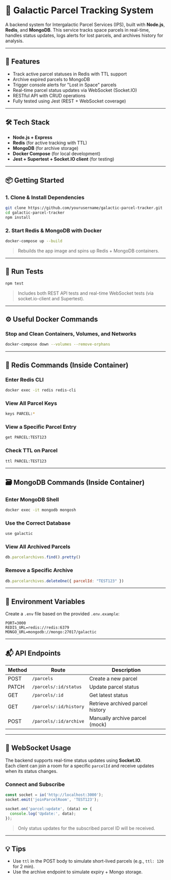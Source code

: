 # 🌌 Galactic Parcel Tracking System

A backend system for Intergalactic Parcel Services (IPS), built with **Node.js**, **Redis**, and **MongoDB**. This service tracks space parcels in real-time, handles status updates, logs alerts for lost parcels, and archives history for analysis.

---

## 🚀 Features

- Track active parcel statuses in Redis with TTL support  
- Archive expired parcels to MongoDB  
- Trigger console alerts for "Lost in Space" parcels  
- Real-time parcel status updates via WebSocket (Socket.IO)  
- RESTful API with CRUD operations  
- Fully tested using Jest (REST + WebSocket coverage)

---

## 🛠 Tech Stack

- **Node.js + Express**
- **Redis** (for active tracking with TTL)
- **MongoDB** (for archive storage)
- **Docker Compose** (for local development)
- **Jest + Supertest + Socket.IO client** (for testing)

---

## 📦 Getting Started

### 1. Clone & Install Dependencies

```bash
git clone https://github.com/yourusername/galactic-parcel-tracker.git
cd galactic-parcel-tracker
npm install
```

### 2. Start Redis & MongoDB with Docker

```bash
docker-compose up --build
```

> Rebuilds the app image and spins up Redis + MongoDB containers.

---

## 🧪 Run Tests

```bash
npm test
```

> Includes both REST API tests and real-time WebSocket tests (via socket.io-client and Supertest).

---

## ⚙️ Useful Docker Commands

### Stop and Clean Containers, Volumes, and Networks

```bash
docker-compose down --volumes --remove-orphans
```

---

## 🧭 Redis Commands (Inside Container)

### Enter Redis CLI

```bash
docker exec -it redis redis-cli
```

### View All Parcel Keys

```bash
keys PARCEL:*
```

### View a Specific Parcel Entry

```bash
get PARCEL:TEST123
```

### Check TTL on Parcel

```bash
ttl PARCEL:TEST123
```

---

## 🗃 MongoDB Commands (Inside Container)

### Enter MongoDB Shell

```bash
docker exec -it mongodb mongosh
```

### Use the Correct Database

```js
use galactic
```

### View All Archived Parcels

```js
db.parcelarchives.find().pretty()
```

### Remove a Specific Archive

```js
db.parcelarchives.deleteOne({ parcelId: "TEST123" })
```

---

## 🔐 Environment Variables

Create a `.env` file based on the provided `.env.example`:

```env
PORT=3000
REDIS_URL=redis://redis:6379
MONGO_URL=mongodb://mongo:27017/galactic
```

---

## 📬 API Endpoints

| Method | Route                        | Description                      |
|--------|------------------------------|----------------------------------|
| POST   | `/parcels`                   | Create a new parcel              |
| PATCH  | `/parcels/:id/status`        | Update parcel status             |
| GET    | `/parcels/:id`               | Get latest status                |
| GET    | `/parcels/:id/history`       | Retrieve archived parcel history |
| POST   | `/parcels/:id/archive`       | Manually archive parcel (mock)   |

---

## 🧲 WebSocket Usage

The backend supports real-time status updates using **Socket.IO**.  
Each client can join a room for a specific `parcelId` and receive updates when its status changes.

### Connect and Subscribe

```js
const socket = io('http://localhost:3000');
socket.emit('joinParcelRoom', 'TEST123');

socket.on('parcel:update', (data) => {
  console.log('Update:', data);
});
```

> Only status updates for the subscribed parcel ID will be received.

---

## 💡 Tips

- Use `ttl` in the POST body to simulate short-lived parcels (e.g., `ttl: 120` for 2 min).
- Use the archive endpoint to simulate expiry + Mongo storage.